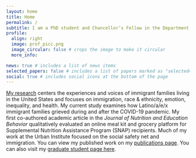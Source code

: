 ```yaml
---
layout: home
title: Home
permalink: /
subtitle: I am a PhD student and Chancellor’s Fellow in the Department of Sociology at the University of California, Berkeley. 
profile:
  align: right
  image: prof_picc.png
  image_circular: false # crops the image to make it circular
  more_info: 

news: true # includes a list of news items
selected_papers: false # includes a list of papers marked as "selected={true}"
social: true # includes social icons at the bottom of the page
---
```


[My research](https://juliofernandosalas.com/research) centers the experiences and voices of immigrant families living in the United States and focuses on immigration, race & ethnicity, emotion, inequality, and health. My current study examines how Latino/a/e/x immigrant families grieved during and after the COVID-19 pandemic. My first co-authored academic article in the *Journal of Nutrition and Education Behavior* qualitatively evaluated an online meal kit and grocery platform for Supplemental Nutrition Assistance Program (SNAP) recipients. Much of my work at the Urban Institute focused on the social safety net and immigration. You can view my published work on my [publications page](https://juliofernandosalas.com/publications). You can also visit my [graduate student page here](https://sociology.berkeley.edu/graduate-student/julio-fernando-salas).
